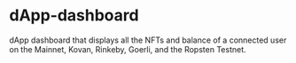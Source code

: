 # dApp-dashboard
dApp dashboard that displays all the NFTs and balance of a connected user on the Mainnet, Kovan, Rinkeby, Goerli, and the Ropsten Testnet. 
